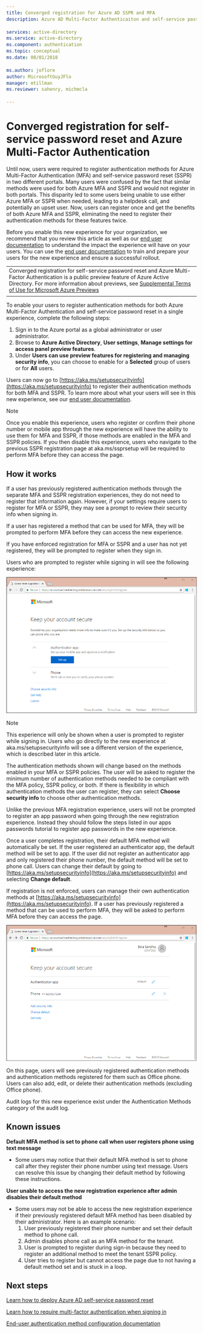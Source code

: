 ```yaml
---
title: Converged registration for Azure AD SSPR and MFA
description: Azure AD Multi-Factor Authenticaiton and self-service password reset registration

services: active-directory
ms.service: active-directory
ms.component: authentication
ms.topic: conceptual
ms.date: 08/01/2018

ms.author: joflore
author: MicrosoftGuyJFlo
manager: mtillman
ms.reviewer: sahenry, michmcla

---
```

# Converged registration for self-service password reset and Azure Multi-Factor Authentication

Until now, users were required to register authentication methods for Azure Multi-Factor Authentication (MFA) and self-service password reset (SSPR) in two different portals. Many users were confused by the fact that similar methods were used for both Azure MFA and SSPR and would not register in both portals. This disparity led to some users being unable to use either Azure MFA or SSPR when needed, leading to a helpdesk call, and potentially an upset user. Now, users can register once and get the benefits of both Azure MFA and SSPR, eliminating the need to register their authentication methods for these features twice.  

Before you enable this new experience for your organization, we recommend that you review this article as well as our [end user documentation](https://aka.ms/securityinfoguide) to understand the impact the experience will have on your users. You can use the [end user documentation](https://aka.ms/securityinfoguide) to train and prepare your users for the new experience and ensure a successful rollout.

|     |
| --- |
| Converged registration for self-service password reset and Azure Multi-Factor Authentication is a public preview feature of Azure Active Directory. For more information about previews, see  [Supplemental Terms of Use for Microsoft Azure Previews](https://azure.microsoft.com/support/legal/preview-supplemental-terms/)|
|     |

To enable your users to register authentication methods for both Azure Multi-Factor Authentication and self-service password reset in a single experience, complete the following steps:

1. Sign in to the Azure portal as a global administrator or user administrator.
2. Browse to **Azure Active Directory**, **User settings**, **Manage settings for access panel preview features**.
3. Under **Users can use preview features for registering and managing security info**, you can choose to enable for a **Selected** group of users or for **All** users.

Users can now go to [https://aka.ms/setupsecurityinfo](https://aka.ms/setupsecurityinfo) to register their authentication methods for both MFA and SSPR. To learn more about what your users will see in this new experience, see our [end user documentation](https://aka.ms/securityinfoguide).  

> [!NOTE]
> Once you enable this experience, users who register or confirm their phone number or mobile app through the new experience will have the ability to use them for MFA and SSPR, if those methods are enabled in the MFA and SSPR policies. If you then disable this experience, users who navigate to the previous SSPR registration page at aka.ms/ssprsetup will be required to perform MFA before they can access the page.  

## How it works

If a user has previously registered authentication methods through the separate MFA and SSPR registration experiences, they do not need to register that information again. However, if your settings require users to register for MFA or SSPR, they may see a prompt to review their security info when signing in.

If a user has registered a method that can be used for MFA, they will be prompted to perform MFA before they can access the new experience.

If you have enforced registration for MFA or SSPR and a user has not yet registered, they will be prompted to register when they sign in.

Users who are prompted to register while signing in will see the following experience:

![Converged registration. Set up methods as a new user](./media/concept-registration-mfa-sspr-converged/concept-registration-add-methods.png)

> [!NOTE]
> This experience will only be shown when a user is prompted to register while signing in. Users who go directly to the new experience at aka.ms/setupsecurityinfo will see a different version of the experience, which is described later in this article.

The authentication methods shown will change based on the methods enabled in your MFA or SSPR policies. The user will be asked to register the minimum number of authentication methods needed to be compliant with the MFA policy, SSPR policy, or both. If there is flexibility in which authentication methods the user can register, they can select **Choose security info** to choose other authentication methods.  

Unlike the previous MFA registration experience, users will not be prompted to register an app password when going through the new registration experience. Instead they should follow the steps listed in our apps passwords tutorial to register app passwords in the new experience.  

Once a user completes registration, their default MFA method will automatically be set. If the user registered an authenticator app, the default method will be set to app. If the user did not register an authenticator app and only registered their phone number, the default method will be set to phone call. Users can change their default by going to [https://aka.ms/setupsecurityinfo](https://aka.ms/setupsecurityinfo) and selecting **Change default**.  

If registration is not enforced, users can manage their own authentication methods at [https://aka.ms/setupsecurityinfo](https://aka.ms/setupsecurityinfo). If a user has previously registered a method that can be used to perform MFA, they will be asked to perform MFA before they can access the page.  

![Converged registration. Edit methods as a registered user](./media/concept-registration-mfa-sspr-converged/concept-registration-edit-methods.png)

On this page, users will see previously registered authentication methods and authentication methods registered for them such as Office phone. Users can also add, edit, or delete their authentication methods (excluding Office phone).  

Audit logs for this new experience exist under the Authentication Methods category of the audit log.  

## Known issues

**Default MFA method is set to phone call when user registers phone using text message**
   * Some users may notice that their default MFA method is set to phone call after they register their phone number using text message. Users can resolve this issue by changing their default method by following these instructions. 

**User unable to access the new registration experience after admin disables their default method**
   * Some users may not be able to access the new registration experience if their previously registered default MFA method has been disabled by their administrator. Here is an example scenario: 
      1. User previously registered their phone number and set their default method to phone call.
      2. Admin disables phone call as an MFA method for the tenant.
      3. User is prompted to register during sign-in because they need to register an additional method to meet the tenant SSPR policy.
      4. User tries to register but cannot access the page due to not having a default method set and is stuck in a loop.

## Next steps

[Learn how to deploy Azure AD self-service password reset](howto-sspr-deployment.md)

[Learn how to require multi-factor authentication when signing in](howto-mfa-getstarted.md)

[End-user authentication method configuration documentation](https://aka.ms/securityinfoguide)